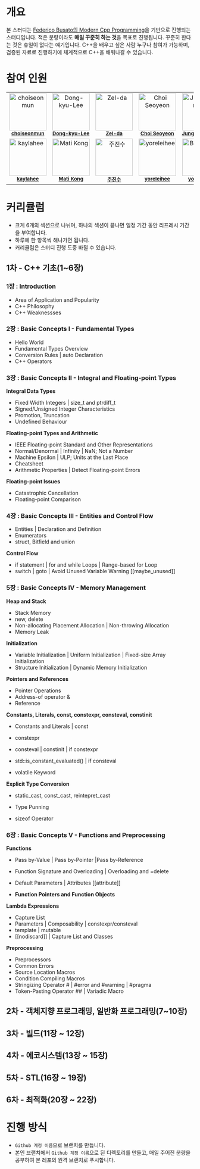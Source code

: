 # 개요
본 스터디는 [Federico Busato의 Modern Cpp Programming](https://github.com/federico-busato/Modern-CPP-Programming)을 기반으로 진행되는 스터디입니다.
적은 분량이라도 **매일 꾸준히 하는 것**을 목표로 진행됩니다. 꾸준히 한다는 것은 휴일이 없다는 얘기입니다.
C++을 배우고 싶은 사람 누구나 참여가 가능하며, 검증된 자료로 진행하기에 체계적으로 C++을 배워나갈 수 있습니다.

# 참여 인원
<table>
  <tbody>
    <tr>
      <td align="center" valign="top" width="14.28%"><img src="https://avatars.githubusercontent.com/u/17216686?v=4" width="100px;" alt="choiseonmun"/><br /><sub><a href="https://github.com/choiseonmun"><b>choiseonmun</b></a></sub><br /></td>
      <td align="center" valign="top" width="14.28%"><img src="https://avatars.githubusercontent.com/u/65526713?v=4" width="100px;" alt="Dong-kyu-Lee"/><br /><sub><a href="https://github.com/Dong-kyu-Lee"><b>Dong-kyu-Lee</b></a></sub><br /></td>
      <td align="center" valign="top" width="14.28%"><img src="https://avatars.githubusercontent.com/u/66552780?v=4" width="100px;" alt="Zel-da"/><br /><sub><a href="https://github.com/Zel-da"><b>Zel-da</b></a></sub><br /></td>
      <td align="center" valign="top" width="14.28%"><img src="https://avatars.githubusercontent.com/u/77572658?v=4" width="100px;" alt="Choi Seoyeon"/><br /><sub><a href="https://github.com/csy-59"><b>Choi Seoyeon</b></a></sub><br /></td>
      <td align="center" valign="top" width="14.28%"><img src="https://avatars.githubusercontent.com/u/91855427?v=4" width="100px;" alt="JunghyeonShin"/><br /><sub><a href="https://github.com/JunghyeonShin"><b>JunghyeonShin</b></a></sub><br /></td>
      <td align="center" valign="top" width="14.28%"><img src="https://avatars.githubusercontent.com/u/78996787?v=4" width="100px;" alt="Lailael"/><br /><sub><a href="https://github.com/YB970902"><b>JunghyeonShin</b></a></sub><br /></td>
    </tr>
    <tr>
      <td align="center" valign="top" width="14.28%"><img src="https://avatars.githubusercontent.com/u/92175769?v=4" width="100px;" alt="kaylahee"/><br /><sub><a href="https://github.com/kaylahee"><b>kaylahee</b></a></sub><br /></td>
      <td align="center" valign="top" width="14.28%"><img src="https://avatars.githubusercontent.com/u/120005151?v=4" width="100px;" alt="Mati Kong"/><br /><sub><a href="https://github.com/Mati-as"><b>Mati Kong</b></a></sub><br /></td>
      <td align="center" valign="top" width="14.28%"><img src="https://avatars.githubusercontent.com/u/120005202?v=4" width="100px;" alt="주진수"/><br /><sub><a href="https://github.com/weweweme"><b>주진수</b></a></sub><br /></td>
      <td align="center" valign="top" width="14.28%"><img src="https://avatars.githubusercontent.com/u/120005259?v=4" width="100px;" alt="yoreleihee"/><br /><sub><a href="https://github.com/yoreleihee"><b>yoreleihee</b></a></sub><br /></td>
      <td align="center" valign="top" width="14.28%"><img src="https://avatars.githubusercontent.com/u/91333092?v=4" width="100px;" alt="BaekSeungSu"/><br /><sub><a href="https://github.com/BaekSeungSu"><b>yoreleihee</b></a></sub><br /></td>
    </tr>
  </tbody>
</table>

# 커리큘럼
* 크게 6개의 섹션으로 나뉘며, 하나의 섹션이 끝나면 일정 기간 동안 리프레시 기간을 부여합니다.
* 하루에 한 항목씩 해나가면 됩니다.
* 커리큘럼은 스터디 진행 도중 바뀔 수 있습니다.

## 1차 - C++ 기초(1~6장)
### 1장 : Introduction
- Area of Application and Popularity
- C++ Philosophy
- C++ Weaknessses

### 2장 : Basic Concepts I - Fundamental Types 
- Hello World
- Fundamental Types Overview
- Conversion Rules | auto Declaration
- C++ Operators

### 3장 : Basic Concepts II - Integral and Floating-point Types
**Integral Data Types**
- Fixed Width Integers | size_t and ptrdiff_t
- Signed/Unsigned Integer Characteristics
- Promotion, Truncation
- Undefined Behaviour

**Floating-point Types and Arithmetic**
- IEEE Floating-point Standard and Other Representations
- Normal/Denormal | Infinity | NaN; Not a Number
- Machine Epsilon | ULP; Units at the Last Place
- Cheatsheet
- Arithmetic Properties | Detect Floating-point Errors

**Floating-point Issues**
- Catastrophic Cancellation
- Floating-point Comparison

### 4장 : Basic Concepts III - Entities and Control Flow
- Entities | Declaration and Definition
- Enumerators
- struct, Bitfield and union

**Control Flow**
- if statement | for and while Loops | Range-based for Loop
- switch | goto | Avoid Unused Variable Warning [[maybe_unused]]

### 5장 : Basic Concepts IV - Memory Management
**Heap and Stack**
- Stack Memory
- new, delete
- Non-allocating Placement Allocation | Non-throwing Allocation
- Memory Leak

**Initialization**
- Variable Initialization | Uniform Initialization | Fixed-size Array Initialization
- Structure Initialization | Dynamic Memory Initialization

**Pointers and References**
- Pointer Operations
- Address-of operator &
- Reference

**Constants, Literals, const, constexpr, consteval, constinit**
- Constants and Literals | const
- constexpr
- consteval | constinit | if constexpr
- std::is_constant_evaluated() | if consteval

- volatile Keyword

**Explicit Type Conversion**
- static_cast, const_cast, reintepret_cast
- Type Punning

- sizeof Operator

### 6장 : Basic Concepts V - Functions and Preprocessing
**Functions**
- Pass by-Value | Pass by-Pointer |Pass by-Reference
- Function Signature and Overloading | Overloading and =delete
- Default Parameters | Attributes [[attribute]]

- **Function Pointers and Function Objects**

**Lambda Expressions**
- Capture List
- Parameters | Composability | constexpr/consteval
- template | mutable
- [[nodiscard]] | Capture List and Classes

**Preprocessing**
- Preprocessors
- Common Errors
- Source Location Macros
- Condition Compiling Macros
- Stringizing Operator # | #error and #warning | #pragma
- Token-Pasting Operator ## | Variadic Macro

## 2차 - 객체지향 프로그래밍, 일반화 프로그래밍(7~10장)

## 3차 - 빌드(11장 ~ 12장)

## 4차 - 에코시스템(13장 ~ 15장)

## 5차 - STL(16장 ~ 19장)

## 6차 - 최적화(20장 ~ 22장)

# 진행 방식
- `Github 계정 이름`으로 브랜치를 만듭니다.
- 본인 브랜치에서 `Github 계정 이름`으로 된 디렉토리를 만들고, 매일 주어진 분량을 공부하여 본 레포의 원격 브랜치로 푸시합니다.
